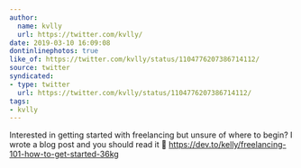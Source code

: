 ```yaml
---
author:
  name: kvlly
  url: https://twitter.com/kvlly/
date: 2019-03-10 16:09:08
dontinlinephotos: true
like_of: https://twitter.com/kvlly/status/1104776207386714112/
source: twitter
syndicated:
- type: twitter
  url: https://twitter.com/kvlly/status/1104776207386714112/
tags:
- kvlly
---
```


Interested in getting started with freelancing but unsure of where to begin? I wrote a blog post and you should read it 👀 https://dev.to/kelly/freelancing-101-how-to-get-started-36kg